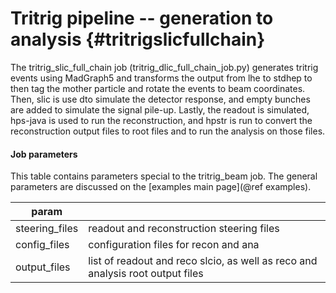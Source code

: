 Tritrig pipeline -- generation to analysis {#tritrigslicfullchain}
==========================================

The tritrig\_slic\_full\_chain job (tritrig_dlic_full_chain_job.py) generates tritrig events using MadGraph5 and transforms the output from lhe to stdhep to then tag the mother particle and rotate the events to beam coordinates. Then, slic is use dto simulate the detector response, and empty bunches are added to simulate the signal pile-up. Lastly, the readout is simulated, hps-java is used to run the reconstruction, and hpstr is run to convert the reconstruction output files to root files and to run the analysis on those files.

#### Job parameters
This table contains parameters special to the tritrig\_beam job. The general parameters are discussed on the [examples main page](@ref examples).

| param           |                                                                                |
|-----------------|--------------------------------------------------------------------------------|
| steering\_files | readout and reconstruction steering files                                      |
| config\_files   | configuration files for recon and ana                                          |
| output\_files   | list of readout and reco slcio, as well as reco and analysis root output files |
